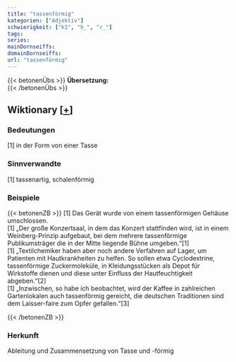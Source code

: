 ```yaml
---
title: "tassenförmig"
kategorien: ["Adjektiv"]
schwierigkeit: ["k1", "h_", "r_"]
tags:
series:
mainDornseiffs:
domainDornseiffs:
url: "tassenförmig"
---
```


{{< betonenÜbs >}}
**Übersetzung:**  
{{< /betonenÜbs >}}

## Wiktionary [[+](https://de.wiktionary.org/wiki/tassenförmig)]

### Bedeutungen
[1] in der Form von einer Tasse  

### Sinnverwandte
[1] tassenartig, schalenförmig  

### Beispiele
{{< betonenZB >}}
[1] Das Gerät wurde von einem tassenförmigen Gehäuse umschlossen.  
[1] „Der große Konzertsaal, in dem das Konzert stattfinden wird, ist in einem Weinberg-Prinzip aufgebaut, bei dem mehrere tassenförmige Publikumsträger die in der Mitte liegende Bühne umgeben.“[1]  
[1] „Textilchemiker haben aber noch andere Verfahren auf Lager, um Patienten mit Hautkrankheiten zu helfen. So sollen etwa Cyclodextrine, tassenförmige Zuckermoleküle, in Kleidungsstücken als Depot für Wirkstoffe dienen und diese unter Einfluss der Hautfeuchtigkeit abgeben.“[2]  
[1] „Inzwischen, so habe ich beobachtet, wird der Kaffee in zahlreichen Gartenlokalen auch tassenförmig gereicht, die deutschen Traditionen sind dem Laisser-faire zum Opfer gefallen.“[3]  

{{< /betonenZB >}}
### Herkunft
Ableitung und Zusammensetzung von Tasse und -förmig  


